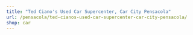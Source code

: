 ```yaml
---
title: "Ted Ciano's Used Car Supercenter, Car City Pensacola"
url: /pensacola/ted-cianos-used-car-supercenter-car-city-pensacola/
shop: car
---
```

